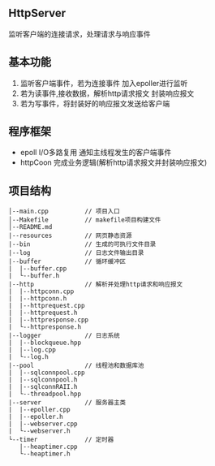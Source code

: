 ## HttpServer

监听客户端的连接请求，处理请求与响应事件

## 基本功能

1. 监听客户端事件，若为连接事件 加入epoller进行监听
2. 若为读事件,接收数据，解析http请求报文 封装响应报文
3. 若为写事件，将封装好的响应报文发送给客户端

## 程序框架

- epoll I/O多路复用 通知主线程发生的客户端事件
- httpCoon  完成业务逻辑(解析http请求报文并封装响应报文)

## 项目结构
```  
│--main.cpp          // 项目入口  
│--Makefile          // makefile项目构建文件  
│--README.md     
|--resources         // 网页静态资源
|--bin               // 生成的可执行文件目录
|--log               // 日志文件输出目录
|--buffer            // 循环缓冲区
|  |--buffer.cpp
|  └--buffer.h
|--http              // 解析并处理http请求和响应报文
|  |--httpconn.cpp
|  |--httpconn.h
|  |--httprequest.cpp
|  |--httprequest.h
|  |--httpresponse.cpp
|  └--httpresponse.h
|--logger            // 日志系统
|  |--blockqueue.hpp
|  |--log.cpp
|  └--log.h
|--pool              // 线程池和数据库池
|  |--sqlconnpool.cpp
|  |--sqlconnpool.h
|  |--sqlconnRAII.h
|  └--threadpool.hpp
|--server            // 服务器主类
|  |--epoller.cpp
|  |--epoller.h
|  |--webserver.cpp
|  └--webserver.h
└--timer             // 定时器
   |--heaptimer.cpp
   └--heaptimer.h
```
